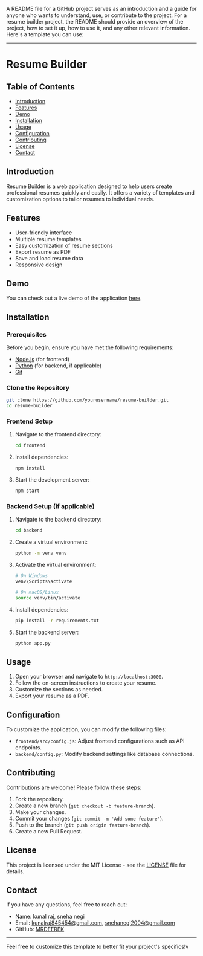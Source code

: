 A README file for a GitHub project serves as an introduction and a guide for anyone who wants to understand, use, or contribute to the project. For a resume builder project, the README should provide an overview of the project, how to set it up, how to use it, and any other relevant information. Here's a template you can use:

---

# Resume Builder

## Table of Contents

- [Introduction](#introduction)
- [Features](#features)
- [Demo](#demo)
- [Installation](#installation)
- [Usage](#usage)
- [Configuration](#configuration)
- [Contributing](#contributing)
- [License](#license)
- [Contact](#contact)

## Introduction

Resume Builder is a web application designed to help users create professional resumes quickly and easily. It offers a variety of templates and customization options to tailor resumes to individual needs.

## Features

- User-friendly interface
- Multiple resume templates
- Easy customization of resume sections
- Export resume as PDF
- Save and load resume data
- Responsive design

## Demo

You can check out a live demo of the application [here](#).

## Installation

### Prerequisites

Before you begin, ensure you have met the following requirements:

- [Node.js](https://nodejs.org/en/download/) (for frontend)
- [Python](https://www.python.org/downloads/) (for backend, if applicable)
- [Git](https://git-scm.com/downloads)

### Clone the Repository

```bash
git clone https://github.com/yourusername/resume-builder.git
cd resume-builder
```

### Frontend Setup

1. Navigate to the frontend directory:
    ```bash
    cd frontend
    ```

2. Install dependencies:
    ```bash
    npm install
    ```

3. Start the development server:
    ```bash
    npm start
    ```

### Backend Setup (if applicable)

1. Navigate to the backend directory:
    ```bash
    cd backend
    ```

2. Create a virtual environment:
    ```bash
    python -m venv venv
    ```

3. Activate the virtual environment:
    ```bash
    # On Windows
    venv\Scripts\activate
    
    # On macOS/Linux
    source venv/bin/activate
    ```

4. Install dependencies:
    ```bash
    pip install -r requirements.txt
    ```

5. Start the backend server:
    ```bash
    python app.py
    ```

## Usage

1. Open your browser and navigate to `http://localhost:3000`.
2. Follow the on-screen instructions to create your resume.
3. Customize the sections as needed.
4. Export your resume as a PDF.

## Configuration

To customize the application, you can modify the following files:

- `frontend/src/config.js`: Adjust frontend configurations such as API endpoints.
- `backend/config.py`: Modify backend settings like database connections.

## Contributing

Contributions are welcome! Please follow these steps:

1. Fork the repository.
2. Create a new branch (`git checkout -b feature-branch`).
3. Make your changes.
4. Commit your changes (`git commit -m 'Add some feature'`).
5. Push to the branch (`git push origin feature-branch`).
6. Create a new Pull Request.

## License

This project is licensed under the MIT License - see the [LICENSE](LICENSE) file for details.

## Contact

If you have any questions, feel free to reach out:

- Name: kunal raj, sneha negi
- Email: kunalraj845454@gmail.com, snehanegi2004@gmail.com
- GitHub: [MRDEEREK](https://github.com/MRDEEREK)

---

Feel free to customize this template to better fit your project's specifics!v
